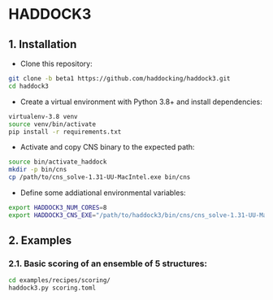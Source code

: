 # HADDOCK3

## 1. Installation

* Clone this repository:

```bash
git clone -b beta1 https://github.com/haddocking/haddock3.git
cd haddock3
```

* Create a virtual environment with Python 3.8+ and install dependencies:

```bash
virtualenv-3.8 venv
source venv/bin/activate
pip install -r requirements.txt
```

* Activate and copy CNS binary to the expected path:

```bash
source bin/activate_haddock
mkdir -p bin/cns
cp /path/to/cns_solve-1.31-UU-MacIntel.exe bin/cns
```

* Define some addiational environmental variables:

```bash
export HADDOCK3_NUM_CORES=8
export HADDOCK3_CNS_EXE="/path/to/haddock3/bin/cns/cns_solve-1.31-UU-MacIntel.exe"
```


## 2. Examples

### 2.1. Basic scoring of an ensemble of 5 structures:

```bash
cd examples/recipes/scoring/
haddock3.py scoring.toml
```

